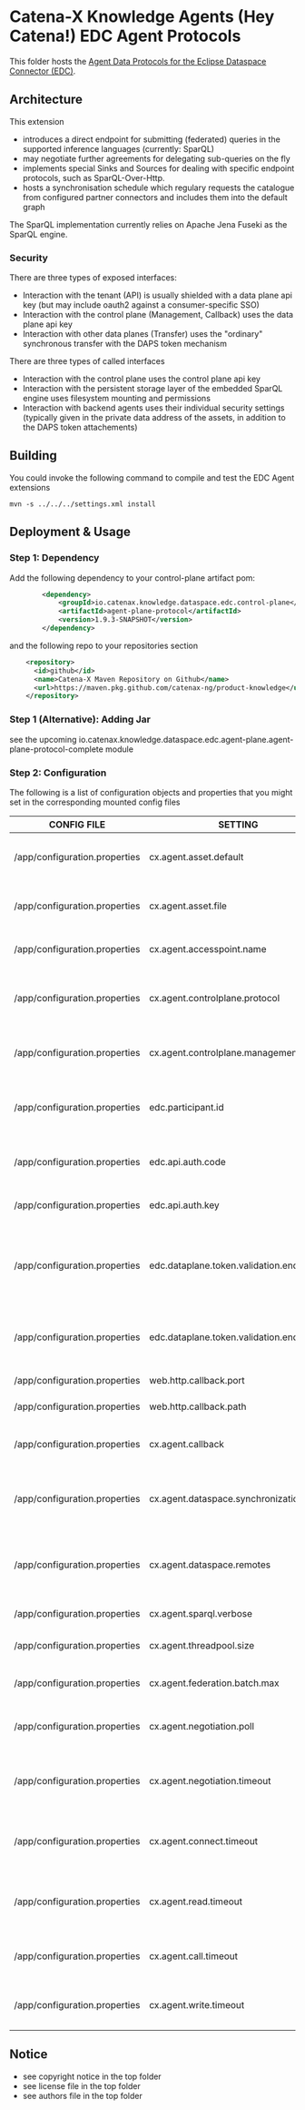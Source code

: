 # Catena-X Knowledge Agents (Hey Catena!) EDC Agent Protocols

This folder hosts the [Agent Data Protocols for the Eclipse Dataspace Connector (EDC)](https://projects.eclipse.org/projects/technology.dataspaceconnector).

## Architecture

This extension
- introduces a direct endpoint for submitting (federated) queries in the supported inference languages (currently: SparQL)
- may negotiate further agreements for delegating sub-queries on the fly
- implements special Sinks and Sources for dealing with specific endpoint protocols, such as SparQL-Over-Http.
- hosts a synchronisation schedule which regulary requests the catalogue from configured partner connectors and includes them into the default graph

The SparQL implementation currently relies on Apache Jena Fuseki as the SparQL engine.

### Security

There are three types of exposed interfaces:
* Interaction with the tenant (API) is usually shielded with a data plane api key (but may include oauth2 against a consumer-specific SSO)
* Interaction with the control plane (Management, Callback) uses the data plane api key
* Interaction with other data planes (Transfer) uses the "ordinary" synchronous transfer with the DAPS token mechanism

There are three types of called interfaces 
* Interaction with the control plane uses the control plane api key
* Interaction with the persistent storage layer of the embedded SparQL engine uses filesystem mounting and permissions
* Interaction with backend agents uses their individual security settings (typically given in the private data address of the assets, in addition to the DAPS token attachements)

## Building

You could invoke the following command to compile and test the EDC Agent extensions

```console
mvn -s ../../../settings.xml install
```

## Deployment & Usage

### Step 1: Dependency

Add the following dependency to your control-plane artifact pom:

```xml
        <dependency>
            <groupId>io.catenax.knowledge.dataspace.edc.control-plane</groupId>
            <artifactId>agent-plane-protocol</artifactId>
            <version>1.9.3-SNAPSHOT</version>
        </dependency>
```

and the following repo to your repositories section

```xml
    <repository>
      <id>github</id>
      <name>Catena-X Maven Repository on Github</name>
      <url>https://maven.pkg.github.com/catenax-ng/product-knowledge</url>
    </repository> 
```

### Step 1 (Alternative): Adding Jar

see the upcoming io.catenax.knowledge.dataspace.edc.agent-plane.agent-plane-protocol-complete module

### Step 2: Configuration  

The following is a list of configuration objects and properties that you might set in the corresponding mounted config files

| CONFIG FILE                   | SETTING                                         | Required | Default/Example                                                | Description                                                                                                                             | List |
|-------------------------------|-------------------------------------------------|----------|----------------------------------------------------------------|-----------------------------------------------------------------------------------------------------------------------------------------|------|
| /app/configuration.properties | cx.agent.asset.default                          |          | urn:x-arq:DefaultGraph                                         | Name of the default (local) graph (federated data catalogue)                                                                            |      | 
| /app/configuration.properties | cx.agent.asset.file                             |          | https://www.w3id.org/catenax/ontology,dataspace.ttl            | A comma-separated list of initial knowledge/triples  for the default graph                                                              |      | 
| /app/configuration.properties | cx.agent.accesspoint.name                       |          | api                                                            | Internal name in Fuseki for the agent endpoint                                                                                          |      | 
| /app/configuration.properties | cx.agent.controlplane.protocol                  | (X)      | http://oem-control-plane:8182                                  | Protocol Endpoint of the providing control plane (for easy access to local graphs/skills)                                               |      | 
| /app/configuration.properties | cx.agent.controlplane.management                | X        | http://oem-control-plane:8181/management/v2                    | Data Management Endpoint of the consuming control plane                                                                                 |      | 
| /app/configuration.properties | edc.participant.id                              | (X)      | BPNL00000DUMMY                                                 | business partner number under which the consuming control plane operates                                                                |      | 
| /app/configuration.properties | edc.api.auth.code                               | (X)      | X-Api-Key                                                      | Authentication Header for consuming control plane                                                                                       |      | 
| /app/configuration.properties | edc.api.auth.key                                | (X)      | ****                                                           | Authentication Secret for consuming control plane                                                                                       |      | 
| /app/configuration.properties | edc.dataplane.token.validation.endpoint         | X        | http://localhost:8082/api/validation/                          | Token validation endpoint for consuming/providing plane (if single control plane) or the address of the integrated switching validator) |      | 
| /app/configuration.properties | edc.dataplane.token.validation.endpoints.<name> | (X)      | http://oem-control-plane:9999/control/token                    | Additional token validation endpoints to switch between (if multiple control planes)                                                    |      | 
| /app/configuration.properties | web.http.callback.port                          | X        | 8187                                                           | Callback endpoint port                                                                                                                  |      | 
| /app/configuration.properties | web.http.callback.path                          | X        | /callback                                                      | Callback endpoint path prefix                                                                                                           |      | 
| /app/configuration.properties | cx.agent.callback                               | X        | http://oem-data-plane:8187/callback/endpoint-data-reference    | Callback endpoint full address for control plane feedback (see above)                                                                   |      | 
| /app/configuration.properties | cx.agent.dataspace.synchronization              |          | -1/60000                                                       | If positive, number of seconds between each catalogue synchronization attempt                                                           |      | 
| /app/configuration.properties | cx.agent.dataspace.remotes                      |          | http://consumer-edc-control:8282,http://tiera-edc-control:8282 | Comma-separated list of Business Partner Control Plane Urls (which host the IDS catalogue endpoint)                                     |      | 
| /app/configuration.properties | cx.agent.sparql.verbose                         |          | false                                                          | Controls the verbosity of the SparQL Engine)                                                                                            |      | 
| /app/configuration.properties | cx.agent.threadpool.size                        |          | 4                                                              | Number of threads for batch/synchronisation processing                                                                                  |      | 
| /app/configuration.properties | cx.agent.federation.batch.max                   |          | 9223372036854775807                                            | Maximal number of tuples to send in one query                                                                                           |      | 
| /app/configuration.properties | cx.agent.negotiation.poll                       |          |                                                                | Number of milliseconds between negotiation status checks                                                                                |      | 
| /app/configuration.properties | cx.agent.negotiation.timeout                    |          |                                                                | Number of milliseconds after which a pending negotiation is regarded as stale                                                           |      | 
| /app/configuration.properties | cx.agent.connect.timeout                        |          |                                                                | Number of milliseconds after which a connection attempt is regarded as stale                                                            |      | 
| /app/configuration.properties | cx.agent.read.timeout                           |          | 1080000                                                        | Number of milliseconds after which a reading attempt is regarded as stale                                                               |      | 
| /app/configuration.properties | cx.agent.call.timeout                           |          |                                                                | Number of milliseconds after which a complete call is regarded as stale                                                                 |      | 
| /app/configuration.properties | cx.agent.write.timeout                          |          |                                                                | Number of milliseconds after which a write attempt is regarded as stale                                                                 |      | 

## Notice

* see copyright notice in the top folder
* see license file in the top folder
* see authors file in the top folder
